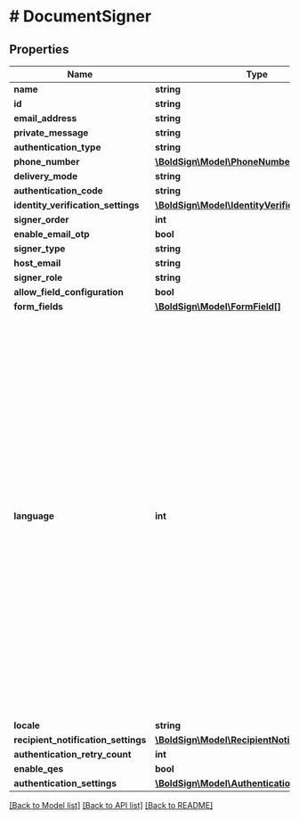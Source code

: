# # DocumentSigner

## Properties

Name | Type | Description | Notes
------------ | ------------- | ------------- | -------------
**name** | **string** |  |
**id** | **string** |  | [optional]
**email_address** | **string** |  | [optional]
**private_message** | **string** |  | [optional]
**authentication_type** | **string** |  | [optional]
**phone_number** | [**\BoldSign\Model\PhoneNumber**](PhoneNumber.md) |  | [optional]
**delivery_mode** | **string** |  | [optional]
**authentication_code** | **string** |  | [optional]
**identity_verification_settings** | [**\BoldSign\Model\IdentityVerificationSettings**](IdentityVerificationSettings.md) |  | [optional]
**signer_order** | **int** |  | [optional]
**enable_email_otp** | **bool** |  | [optional]
**signer_type** | **string** |  | [optional]
**host_email** | **string** |  | [optional]
**signer_role** | **string** |  | [optional]
**allow_field_configuration** | **bool** |  | [optional]
**form_fields** | [**\BoldSign\Model\FormField[]**](FormField.md) |  | [optional]
**language** | **int** | &lt;p&gt;Description:&lt;/p&gt;&lt;ul&gt;&lt;li&gt;&lt;i&gt;0&lt;/i&gt; - None&lt;/li&gt;&lt;li&gt;&lt;i&gt;1&lt;/i&gt; - English&lt;/li&gt;&lt;li&gt;&lt;i&gt;2&lt;/i&gt; - Spanish&lt;/li&gt;&lt;li&gt;&lt;i&gt;3&lt;/i&gt; - German&lt;/li&gt;&lt;li&gt;&lt;i&gt;4&lt;/i&gt; - French&lt;/li&gt;&lt;li&gt;&lt;i&gt;5&lt;/i&gt; - Romanian&lt;/li&gt;&lt;li&gt;&lt;i&gt;6&lt;/i&gt; - Norwegian&lt;/li&gt;&lt;li&gt;&lt;i&gt;7&lt;/i&gt; - Bulgarian&lt;/li&gt;&lt;li&gt;&lt;i&gt;8&lt;/i&gt; - Italian&lt;/li&gt;&lt;li&gt;&lt;i&gt;9&lt;/i&gt; - Danish&lt;/li&gt;&lt;li&gt;&lt;i&gt;10&lt;/i&gt; - Polish&lt;/li&gt;&lt;li&gt;&lt;i&gt;11&lt;/i&gt; - Portuguese&lt;/li&gt;&lt;li&gt;&lt;i&gt;12&lt;/i&gt; - Czech&lt;/li&gt;&lt;li&gt;&lt;i&gt;13&lt;/i&gt; - Dutch&lt;/li&gt;&lt;li&gt;&lt;i&gt;14&lt;/i&gt; - Swedish&lt;/li&gt;&lt;li&gt;&lt;i&gt;15&lt;/i&gt; - Russian&lt;/li&gt;&lt;li&gt;&lt;i&gt;16&lt;/i&gt; - Japanese&lt;/li&gt;&lt;li&gt;&lt;i&gt;17&lt;/i&gt; - Thai&lt;/li&gt;&lt;li&gt;&lt;i&gt;18&lt;/i&gt; - SimplifiedChinese&lt;/li&gt;&lt;li&gt;&lt;i&gt;19&lt;/i&gt; - TraditionalChinese&lt;/li&gt;&lt;/ul&gt; | [optional]
**locale** | **string** |  | [optional]
**recipient_notification_settings** | [**\BoldSign\Model\RecipientNotificationSettings**](RecipientNotificationSettings.md) |  | [optional]
**authentication_retry_count** | **int** |  | [optional]
**enable_qes** | **bool** |  | [optional]
**authentication_settings** | [**\BoldSign\Model\AuthenticationSettings**](AuthenticationSettings.md) |  | [optional]

[[Back to Model list]](../../README.md#models) [[Back to API list]](../../README.md#endpoints) [[Back to README]](../../README.md)
